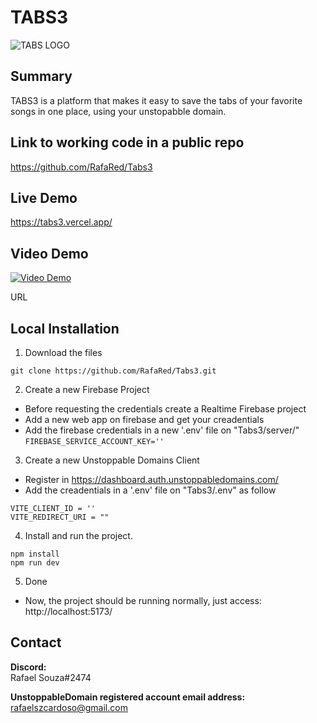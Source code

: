 # TABS3
![TABS LOGO](https://i.imgur.com/TvY8R9q.png)
## Summary
TABS3 is a platform that makes it easy to save the tabs of your favorite songs in one place, using your unstopabble domain.

    
## Link to working code in a public repo
https://github.com/RafaRed/Tabs3

## Live Demo
https://tabs3.vercel.app/

## Video Demo
[![Video Demo](http://img.youtube.com/vi/ID/0.jpg)](url)

URL
## Local Installation  
1. Download the files
```
git clone https://github.com/RafaRed/Tabs3.git
```
2. Create a new Firebase Project  
- Before requesting the credentials create a Realtime Firebase project  
- Add a new web app on firebase and get your creadentials  
- Add the firebase credentials in a new '.env' file on "Tabs3/server/"  
`FIREBASE_SERVICE_ACCOUNT_KEY=''`
3. Create a new Unstoppable Domains Client  
- Register in https://dashboard.auth.unstoppabledomains.com/
- Add the creadentials in a '.env' file on "Tabs3/.env" as follow
```  
VITE_CLIENT_ID = ''  
VITE_REDIRECT_URI = ""  
```  
4. Install and run the project.
```  
npm install
npm run dev
```  
5. Done
- Now, the project should be running normally, just access: http://localhost:5173/  

## Contact
**Discord:**  
Rafael Souza#2474  

**UnstoppableDomain registered account email address:**  
rafaelszcardoso@gmail.com  
